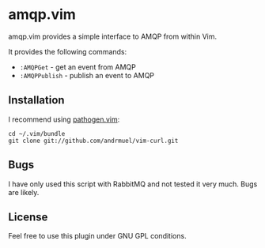 # amqp.vim

amqp.vim provides a simple interface to AMQP from within Vim.

It provides the following commands:

* `:AMQPGet` - get an event from AMQP
* `:AMQPPublish` - publish an event to AMQP

## Installation

I recommend using [pathogen.vim](https://github.com/tpope/vim-pathogen):

    cd ~/.vim/bundle
    git clone git://github.com/andrmuel/vim-curl.git

## Bugs

I have only used this script with RabbitMQ and not tested it very much. Bugs
are likely.

## License

Feel free to use this plugin under GNU GPL conditions.
